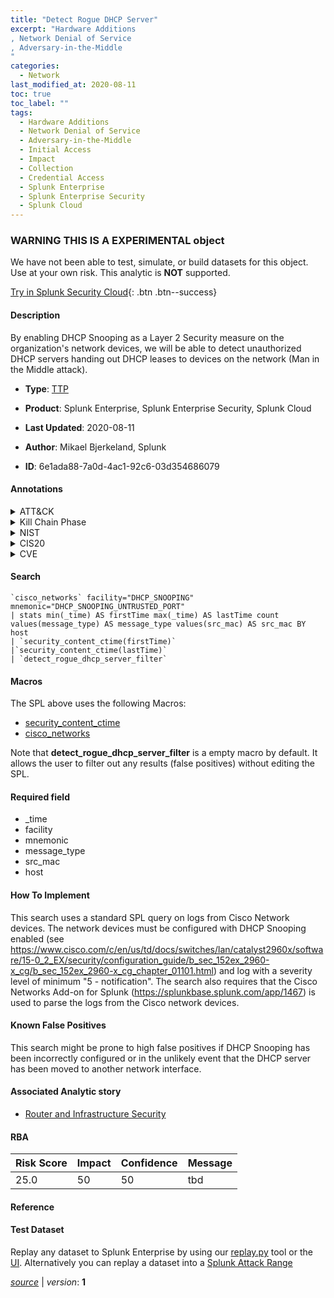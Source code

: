 ```yaml
---
title: "Detect Rogue DHCP Server"
excerpt: "Hardware Additions
, Network Denial of Service
, Adversary-in-the-Middle
"
categories:
  - Network
last_modified_at: 2020-08-11
toc: true
toc_label: ""
tags:
  - Hardware Additions
  - Network Denial of Service
  - Adversary-in-the-Middle
  - Initial Access
  - Impact
  - Collection
  - Credential Access
  - Splunk Enterprise
  - Splunk Enterprise Security
  - Splunk Cloud
---
```


###  WARNING THIS IS A EXPERIMENTAL object
We have not been able to test, simulate, or build datasets for this object. Use at your own risk. This analytic is **NOT** supported.


[Try in Splunk Security Cloud](https://www.splunk.com/en_us/products/cyber-security.html){: .btn .btn--success}

#### Description

By enabling DHCP Snooping as a Layer 2 Security measure on the organization's network devices, we will be able to detect unauthorized DHCP servers handing out DHCP leases to devices on the network (Man in the Middle attack).

- **Type**: [TTP](https://github.com/splunk/security_content/wiki/Detection-Analytic-Types)
- **Product**: Splunk Enterprise, Splunk Enterprise Security, Splunk Cloud

- **Last Updated**: 2020-08-11
- **Author**: Mikael Bjerkeland, Splunk
- **ID**: 6e1ada88-7a0d-4ac1-92c6-03d354686079


#### Annotations

<details>
  <summary>ATT&CK</summary>

<div markdown="1">


| ID             | Technique        |  Tactic             |
| -------------- | ---------------- |-------------------- |
| [T1200](https://attack.mitre.org/techniques/T1200/) | Hardware Additions | Initial Access |

| [T1498](https://attack.mitre.org/techniques/T1498/) | Network Denial of Service | Impact |

| [T1557](https://attack.mitre.org/techniques/T1557/) | Adversary-in-the-Middle | Collection, Credential Access |

</div>
</details>


<details>
  <summary>Kill Chain Phase</summary>

<div markdown="1">

* Reconnaissance
* Delivery
* Actions on Objectives


</div>
</details>


<details>
  <summary>NIST</summary>

<div markdown="1">

* ID.AM
* PR.DS



</div>
</details>

<details>
  <summary>CIS20</summary>

<div markdown="1">

* CIS 1
* CIS 11



</div>
</details>

<details>
  <summary>CVE</summary>

<div markdown="1">


</div>
</details>

#### Search

```
`cisco_networks` facility="DHCP_SNOOPING" mnemonic="DHCP_SNOOPING_UNTRUSTED_PORT" 
| stats min(_time) AS firstTime max(_time) AS lastTime count values(message_type) AS message_type values(src_mac) AS src_mac BY host 
| `security_content_ctime(firstTime)`
|`security_content_ctime(lastTime)`
| `detect_rogue_dhcp_server_filter`
```

#### Macros
The SPL above uses the following Macros:
* [security_content_ctime](https://github.com/splunk/security_content/blob/develop/macros/security_content_ctime.yml)
* [cisco_networks](https://github.com/splunk/security_content/blob/develop/macros/cisco_networks.yml)

Note that **detect_rogue_dhcp_server_filter** is a empty macro by default. It allows the user to filter out any results (false positives) without editing the SPL.

#### Required field
* _time
* facility
* mnemonic
* message_type
* src_mac
* host


#### How To Implement
This search uses a standard SPL query on logs from Cisco Network devices. The network devices must be configured with DHCP Snooping enabled (see https://www.cisco.com/c/en/us/td/docs/switches/lan/catalyst2960x/software/15-0_2_EX/security/configuration_guide/b_sec_152ex_2960-x_cg/b_sec_152ex_2960-x_cg_chapter_01101.html) and log with a severity level of minimum "5 - notification". The search also requires that the Cisco Networks Add-on for Splunk (https://splunkbase.splunk.com/app/1467) is used to parse the logs from the Cisco network devices.

#### Known False Positives
This search might be prone to high false positives if DHCP Snooping has been incorrectly configured or in the unlikely event that the DHCP server has been moved to another network interface.

#### Associated Analytic story
* [Router and Infrastructure Security](/stories/router_and_infrastructure_security)




#### RBA

| Risk Score  | Impact      | Confidence   | Message      |
| ----------- | ----------- |--------------|--------------|
| 25.0 | 50 | 50 | tbd |


#### Reference


#### Test Dataset
Replay any dataset to Splunk Enterprise by using our [replay.py](https://github.com/splunk/attack_data#using-replaypy) tool or the [UI](https://github.com/splunk/attack_data#using-ui).
Alternatively you can replay a dataset into a [Splunk Attack Range](https://github.com/splunk/attack_range#replay-dumps-into-attack-range-splunk-server)



[*source*](https://github.com/splunk/security_content/tree/develop/detections/experimental/network/detect_rogue_dhcp_server.yml) \| *version*: **1**